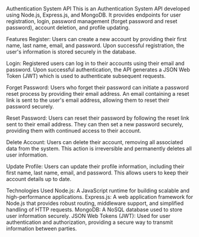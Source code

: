 Authentication System API
This is an Authentication System API developed using Node.js, Express.js, and MongoDB. It provides endpoints for user registration, login, password management (forget password and reset password), account deletion, and profile updating.

Features
Register: Users can create a new account by providing their first name, last name, email, and password. Upon successful registration, the user's information is stored securely in the database.

Login: Registered users can log in to their accounts using their email and password. Upon successful authentication, the API generates a JSON Web Token (JWT) which is used to authenticate subsequent requests.

Forget Password: Users who forget their password can initiate a password reset process by providing their email address. An email containing a reset link is sent to the user's email address, allowing them to reset their password securely.

Reset Password: Users can reset their password by following the reset link sent to their email address. They can then set a new password securely, providing them with continued access to their account.

Delete Account: Users can delete their account, removing all associated data from the system. This action is irreversible and permanently deletes all user information.

Update Profile: Users can update their profile information, including their first name, last name, email, and password. This allows users to keep their account details up to date.

Technologies Used
Node.js: A JavaScript runtime for building scalable and high-performance applications.
Express.js: A web application framework for Node.js that provides robust routing, middleware support, and simplified handling of HTTP requests.
MongoDB: A NoSQL database used to store user information securely.
JSON Web Tokens (JWT): Used for user authentication and authorization, providing a secure way to transmit information between parties.
